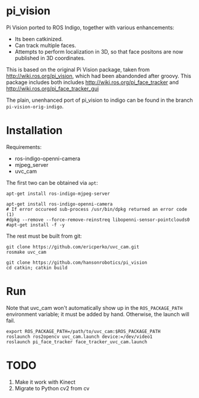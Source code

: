 pi_vision
=========

Pi Vision ported to ROS Indigo, together with various enhancements:
* Its been catkinized.
* Can track multiple faces.
* Attempts to perform localization in 3D, so that face positons are now
  published in 3D coordinates.

This is based on the original Pi Vision package, taken from
http://wiki.ros.org/pi_vision, which had been abandonded after groovy.
This package includes both includes http://wiki.ros.org/pi_face_tracker
and http://wiki.ros.org/pi_face_tracker_gui

The plain, unenhanced  port of pi_vision to indigo can be found in the
branch `pi-vision-orig-indigo`.


Installation
============
Requirements:
* ros-indigo-openni-camera
* mjpeg_server
* uvc_cam

The first two can be obtained via `apt`:

```
apt-get install ros-indigo-mjpeg-server

apt-get install ros-indigo-openni-camera
# If error occureed sub-process /usr/bin/dpkg returned an error code (1)
#dpkg --remove --force-remove-reinstreq libopenni-sensor-pointclouds0
#apt-get install -f -y
```

The rest must be built from git:
```
git clone https://github.com/ericperko/uvc_cam.git
rosmake uvc_cam

git clone https://github.com/hansonrobotics/pi_vision
cd catkin; catkin build
```

Run
===

Note that uvc_cam won't automatically show up in the `ROS_PACKAGE_PATH`
environment variable; it must be added by hand.  Otherwise, the launch
will fail.
```
export ROS_PACKAGE_PATH=/path/to/uvc_cam:$ROS_PACKAGE_PATH
roslaunch ros2opencv uvc_cam.launch device:=/dev/video1
roslaunch pi_face_tracker face_tracker_uvc_cam.launch
```


TODO
====
1. Make it work with Kinect
2. Migrate to Python cv2 from cv

